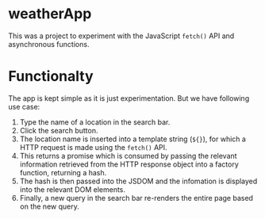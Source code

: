 # weatherApp
This was a project to experiment with the JavaScript `fetch()` API and asynchronous functions.

# Functionalty
The app is kept simple as it is just experimentation. But we have following use case: 
1. Type the name of a location in the search bar.
2. Click the search button.
3. The location name is inserted into a template string (`${}`), for which a HTTP request is made using the `fetch()` API.
4. This returns a promise which is consumed by passing the relevant information retrieved from the HTTP response object into a factory function, returning a hash.
5. The hash is then passed into the JSDOM and the infomation is displayed into the relevant DOM elements.
6. Finally, a new query in the search bar re-renders the entire page based on the new query.
